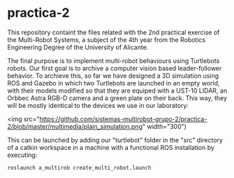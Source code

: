# practica-2
This repository containt the files related with the 2nd practical exercise of the Multi-Robot Systems, a subject of the 4th year from the Robotics Engineering Degree of the University of Alicante.

The final purpose is to implement multi-robot behaviours using Turtlebots robots. Our first goal is to archive a computer vision based leader-follower behavior. To archieve this, so far we have designed a 3D simulation using ROS and Gazebo in which two Turtlebots are launched in an empty world, with their models modified so that they are equiped with a UST-10 LIDAR, an Orbbec Astra RGB-D camera and a green plate on their back. This way, they will be mostly identical to the devices we use in our laboratory:

<img src="https://github.com/sistemas-multirobot-grupo-2/practica-2/blob/master/multimedia/plain_simulation.png" width="300")

This can be launched by adding our "turtlebot" folder in the "src" directory of a catkin workspace in a machine with a functional ROS installation by executing:

```bash
roslaunch a_multirob create_multi_robot.launch
```
